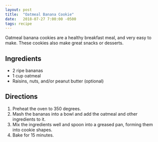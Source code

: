```yaml
---
layout: post
title:  "Oatmeal Banana Cookie"
date:   2018-07-27 7:00:00 -0500
tags: recipe
---
```


Oatmeal banana cookies are a healthy breakfast meal, and very easy to make. These cookies also make great snacks or desserts.

## Ingredients
- 2 ripe bananas
- 1 cup oatmeal
- Raisins, nuts, and/or peanut butter (optional)

## Directions
1. Preheat the oven to 350 degrees.
2. Mash the bananas into a bowl and add the oatmeal and other ingredients to it.
3. Mix the ingredients well and spoon into a greased pan, forming them into cookie shapes.
4. Bake for 15 minutes.